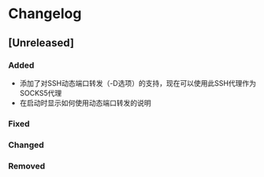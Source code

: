 # Changelog

## [Unreleased]

### Added
- 添加了对SSH动态端口转发（-D选项）的支持，现在可以使用此SSH代理作为SOCKS5代理
- 在启动时显示如何使用动态端口转发的说明

### Fixed

### Changed

### Removed 